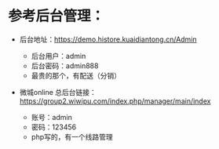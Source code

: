 # 参考后台管理：
* 后台地址：https://demo.histore.kuaidiantong.cn/Admin
	* 后台用户：admin
	* 后台密码：admin888 
	* 最贵的那个，有配送（分销）
	
* 微城online 总后台链接：https://group2.wiwipu.com/index.php/manager/main/index 
	* 账号：admin 
	* 密码：123456
	* php写的，有一个线路管理
